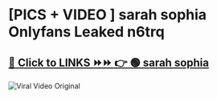 
 # [PICS + VIDEO ] sarah sophia Onlyfans Leaked n6trq

## <h2><a href="https://clipsfans.com/sarah_sophia&ref=git">🔗 Click to LINKS ⏩⏩ 👉 🟢 sarah sophia </a></h2>

<a href="https://clipsfans.com/sarah_sophia&ref=git" rel="nofollow" data-target="animated-image.originalLink"><img src="https://i.ibb.co.com/xMMVF88/686577567.gif" alt="Viral Video Original" style="max-width: 100%; display: inline-block;" data-target="animated-image.originalImage"></a>


